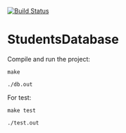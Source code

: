 [![Build Status](https://travis-ci.org/Angan7a/StudentsDatabase.svg?branch=master)](https://travis-ci.org/Angan7a/StudentsDatabase)

# StudentsDatabase

Compile and run the project:
    
    make

    ./db.out

For test:

    make test

    ./test.out
